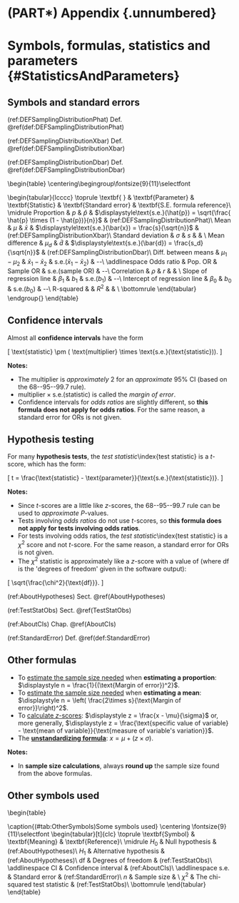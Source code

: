 # (PART\*) Appendix {.unnumbered}


# Symbols, formulas, statistics and parameters {#StatisticsAndParameters}



## Symbols and standard errors



(ref:DEFSamplingDistributionPhat) Def. \@ref(def:DEFSamplingDistributionPhat)

(ref:DEFSamplingDistributionXbar) Def. \@ref(def:DEFSamplingDistributionXbar)

(ref:DEFSamplingDistributionDbar) Def. \@ref(def:DEFSamplingDistributionDbar)



\begin{table}
\centering\begingroup\fontsize{9}{11}\selectfont

\begin{tabular}{lcccc}
\toprule
\textbf{ } & \textbf{Parameter} & \textbf{Statistic} & \textbf{Standard error} & \textbf{S.E. formula reference}\\
\midrule
Proportion & $p$ & $\hat{p}$ & $\displaystyle\text{s.e.}(\hat{p}) = \sqrt{\frac{ \hat{p} \times (1 - \hat{p})}{n}}$ & (ref:DEFSamplingDistributionPhat)\\
Mean & $\mu$ & $\bar{x}$ & $\displaystyle\text{s.e.}(\bar{x}) = \frac{s}{\sqrt{n}}$ & (ref:DEFSamplingDistributionXbar)\\
Standard deviation & $\sigma$ & $s$ &  & \\
Mean difference & $\mu_d$ & $\bar{d}$ & $\displaystyle\text{s.e.}(\bar{d}) = \frac{s_d}{\sqrt{n}}$ & (ref:DEFSamplingDistributionDbar)\\
Diff. between means & $\mu_1 - \mu_2$ & $\bar{x}_1 - \bar{x}_2$ & $\displaystyle\text{s.e.}(\bar{x}_1 - \bar{x}_2)$ & --\\
\addlinespace
Odds ratio & Pop. OR & Sample OR & $\displaystyle\text{s.e.}(\text{sample OR})$ & --\\
Correlation & $\rho$ & $r$ &  & \\
Slope of regression line & $\beta_1$ & $b_1$ & $\text{s.e.}(b_1)$ & --\\
Intercept of regression line & $\beta_0$ & $b_0$ & $\text{s.e.}(b_0)$ & --\\
R-squared &  & $R^2$ &  & \\
\bottomrule
\end{tabular}
\endgroup{}
\end{table}







## Confidence intervals

Almost all **confidence intervals** have the form

\[ 
    \text{statistic} \pm ( \text{multiplier} \times \text{s.e.}(\text{statistic})).
\]

**Notes:**

* The multiplier is *approximately* 2 for an *approximate* 95% CI (based on the 68--95--99.7 rule).
* $\text{multiplier} \times \text{s.e.}(\text{statistic})$ is called the *margin of error*.
* Confidence intervals for *odds ratios* are slightly different, so **this formula does not apply for odds ratios**.
  For the same reason, a standard error for ORs is not given.


## Hypothesis testing

For many **hypothesis tests**, the *test statistic*\index{test statistic} is a $t$-score, which has the form:

\[
  t = \frac{\text{statistic} - \text{parameter}}{\text{s.e.}(\text{statistic})}.
\]

**Notes:**

* Since $t$-scores are a little like $z$-scores, the 68--95--99.7 rule can be used to *approximate* $P$-values.
* Tests involving *odds ratios* do not use $t$-scores, so **this formula does not apply for tests involving odds ratios**.
* For tests involving odds ratios, the *test statistic*\index{test statistic}
  is a $\chi^2$ score and not $t$-score.
  For the same reason, a standard error for ORs is not given.
* The $\chi^2$ statistic is approximately like a $z$-score with a value of (where $\text{df}$ is the 'degrees of freedom' given in the software output):

\[
   \sqrt{\frac{\chi^2}{\text{df}}}.
\]

 
(ref:AboutHypotheses) Sect. \@ref(AboutHypotheses)

(ref:TestStatObs) Sect. \@ref(TestStatObs)

(ref:AboutCIs) Chap. \@ref(AboutCIs)

(ref:StandardError) Def. \@ref(def:StandardError)



## Other formulas


* To [estimate the sample size needed](#EstimatingSampleSize) when **estimating a proportion**: $\displaystyle n = \frac{1}{(\text{Margin of error})^2}$.
* To [estimate the sample size needed](#EstimatingSampleSize) when **estimating a mean**: $\displaystyle n = \left( \frac{2\times s}{\text{Margin of error}}\right)^2$.
* To [calculate $z$-scores](#z-scores): $\displaystyle z = \frac{x - \mu}{\sigma}$ or, more generally, $\displaystyle z = \frac{\text{specific value of variable} - \text{mean of variable}}{\text{measure of variable's variation}}$.
* The [**unstandardizing formula**](#Unstandardising): $x = \mu + (z\times \sigma)$.

**Notes:**

* In **sample size calculations**, always **round up** the sample size found from the above formulas.


## Other symbols used

\begin{table}

\caption{(\#tab:OtherSymbols)Some symbols used}
\centering
\fontsize{9}{11}\selectfont
\begin{tabular}[t]{clc}
\toprule
\textbf{Symbol} & \textbf{Meaning} & \textbf{Reference}\\
\midrule
$H_0$ & Null hypothesis & (ref:AboutHypotheses)\\
$H_1$ & Alternative hypothesis & (ref:AboutHypotheses)\\
df & Degrees of freedom & (ref:TestStatObs)\\
\addlinespace
CI & Confidence interval & (ref:AboutCIs)\\
\addlinespace
s.e. & Standard error & (ref:StandardError)\\
$n$ & Sample size & \\
$\chi^2$ & The chi-squared test statistic & (ref:TestStatObs)\\
\bottomrule
\end{tabular}
\end{table}






